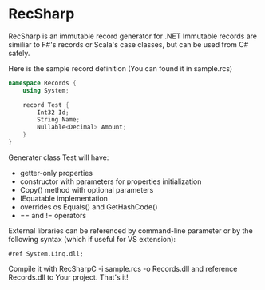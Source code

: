 # RecSharp
RecSharp is an immutable record generator for .NET
Immutable records are similiar to F#'s records or Scala's case classes, but can be used from C# safely.

Here is the sample record definition (You can found it in sample.rcs)
```csharp
namespace Records {
    using System;

    record Test {
        Int32 Id;
        String Name;
		Nullable<Decimal> Amount;
    }
}
```

Generater class Test will have:

* getter-only properties
* constructor with parameters for properties initialization
* Copy() method with optional parameters
* IEquatable<Test> implementation
* overrides os Equals() and GetHashCode()
* == and != operators

External libraries can be referenced by command-line parameter or by the following syntax (which if useful for VS extension):
```
#ref System.Linq.dll;
```

Compile it with RecSharpC -i sample.rcs -o Records.dll and reference Records.dll to Your project.
That's it!
